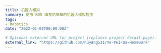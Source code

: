 ```yaml
---
title: 机器人模拟
summary: 使用 ROS 编写的简单的机器人模拟程序
tags:
- Robotics
date: "2022-01-08T00:00:00Z"

# Optional external URL for project (replaces project detail page).
external_link: "https://github.com/huyang531/Ye-Pei-Da-Homework"
---
```

